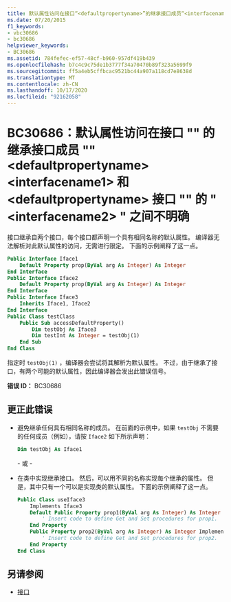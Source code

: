 ```yaml
---
title: 默认属性访问在接口“<defaultpropertyname>”的继承接口成员“<interfacename1>”和接口“<defaultpropertyname>”的“<interfacename2>”之间不明确
ms.date: 07/20/2015
f1_keywords:
- vbc30686
- bc30686
helpviewer_keywords:
- BC30686
ms.assetid: 784fefec-ef57-48cf-b960-957df419b439
ms.openlocfilehash: b7c4c9c75de1b3777f34a70470b89f323a5699f9
ms.sourcegitcommit: ff5a4eb5cffbcac9521bc44a907a118cd7e8638d
ms.translationtype: MT
ms.contentlocale: zh-CN
ms.lasthandoff: 10/17/2020
ms.locfileid: "92162058"
---
```

# <a name="bc30686-default-property-access-is-ambiguous-between-the-inherited-interface-members-defaultpropertyname-of-interface-interfacename1-and-defaultpropertyname-of-interface-interfacename2"></a>BC30686：默认属性访问在接口 "" 的继承接口成员 "" \<defaultpropertyname> \<interfacename1> 和 \<defaultpropertyname> 接口 "" 的 " \<interfacename2> " 之间不明确

接口继承自两个接口，每个接口都声明一个具有相同名称的默认属性。 编译器无法解析对此默认属性的访问，无需进行限定。 下面的示例阐释了这一点。

```vb
Public Interface Iface1
    Default Property prop(ByVal arg As Integer) As Integer
End Interface
Public Interface Iface2
    Default Property prop(ByVal arg As Integer) As Integer
End Interface
Public Interface Iface3
    Inherits Iface1, Iface2
End Interface
Public Class testClass
    Public Sub accessDefaultProperty()
        Dim testObj As Iface3
        Dim testInt As Integer = testObj(1)
    End Sub
End Class
```

指定时 `testObj(1)` ，编译器会尝试将其解析为默认属性。 不过，由于继承了接口，有两个可能的默认属性，因此编译器会发出此错误信号。

**错误 ID：** BC30686

## <a name="to-correct-this-error"></a>更正此错误

- 避免继承任何具有相同名称的成员。 在前面的示例中，如果 `testObj` 不需要的任何成员（例如），请按 `Iface2` 如下所示声明：

  ```vb
  Dim testObj As Iface1
  ```

  \- 或 -

- 在类中实现继承接口。 然后，可以用不同的名称实现每个继承的属性。 但是，其中只有一个可以是实现类的默认属性。 下面的示例阐释了这一点。

  ```vb
  Public Class useIface3
      Implements Iface3
      Default Public Property prop1(ByVal arg As Integer) As Integer Implements Iface1.prop
          ' Insert code to define Get and Set procedures for prop1.
      End Property
      Public Property prop2(ByVal arg As Integer) As Integer Implements Iface2.prop
          ' Insert code to define Get and Set procedures for prop2.
      End Property
  End Class
  ```

## <a name="see-also"></a>另请参阅

- [接口](../../programming-guide/language-features/interfaces/index.md)
